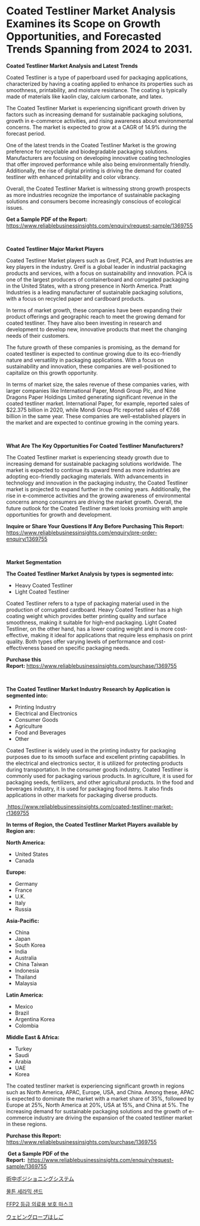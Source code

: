 <p><h1>Coated Testliner Market Analysis Examines its Scope on Growth Opportunities, and Forecasted Trends Spanning from 2024 to 2031.</h1></p><p><strong>Coated Testliner Market Analysis and Latest Trends</strong></p>
<p><p>Coated Testliner is a type of paperboard used for packaging applications, characterized by having a coating applied to enhance its properties such as smoothness, printability, and moisture resistance. The coating is typically made of materials like kaolin clay, calcium carbonate, and latex.</p><p>The Coated Testliner Market is experiencing significant growth driven by factors such as increasing demand for sustainable packaging solutions, growth in e-commerce activities, and rising awareness about environmental concerns. The market is expected to grow at a CAGR of 14.9% during the forecast period.</p><p>One of the latest trends in the Coated Testliner Market is the growing preference for recyclable and biodegradable packaging solutions. Manufacturers are focusing on developing innovative coating technologies that offer improved performance while also being environmentally friendly. Additionally, the rise of digital printing is driving the demand for coated testliner with enhanced printability and color vibrancy.</p><p>Overall, the Coated Testliner Market is witnessing strong growth prospects as more industries recognize the importance of sustainable packaging solutions and consumers become increasingly conscious of ecological issues.</p></p>
<p><strong>Get a Sample PDF of the Report:&nbsp;</strong> <a href="https://www.reliablebusinessinsights.com/enquiry/request-sample/1369755">https://www.reliablebusinessinsights.com/enquiry/request-sample/1369755</a></p>
<p>&nbsp;</p>
<p><strong>Coated Testliner Major Market Players</strong></p>
<p><p>Coated Testliner Market players such as Greif, PCA, and Pratt Industries are key players in the industry. Greif is a global leader in industrial packaging products and services, with a focus on sustainability and innovation. PCA is one of the largest producers of containerboard and corrugated packaging in the United States, with a strong presence in North America. Pratt Industries is a leading manufacturer of sustainable packaging solutions, with a focus on recycled paper and cardboard products.</p><p>In terms of market growth, these companies have been expanding their product offerings and geographic reach to meet the growing demand for coated testliner. They have also been investing in research and development to develop new, innovative products that meet the changing needs of their customers.</p><p>The future growth of these companies is promising, as the demand for coated testliner is expected to continue growing due to its eco-friendly nature and versatility in packaging applications. With a focus on sustainability and innovation, these companies are well-positioned to capitalize on this growth opportunity.</p><p>In terms of market size, the sales revenue of these companies varies, with larger companies like International Paper, Mondi Group Plc, and Nine Dragons Paper Holdings Limited generating significant revenue in the coated testliner market. International Paper, for example, reported sales of $22.375 billion in 2020, while Mondi Group Plc reported sales of €7.66 billion in the same year. These companies are well-established players in the market and are expected to continue growing in the coming years.</p></p>
<p>&nbsp;</p>
<p><strong>What Are The Key Opportunities For Coated Testliner Manufacturers?</strong></p>
<p><p>The Coated Testliner market is experiencing steady growth due to increasing demand for sustainable packaging solutions worldwide. The market is expected to continue its upward trend as more industries are adopting eco-friendly packaging materials. With advancements in technology and innovation in the packaging industry, the Coated Testliner market is projected to expand further in the coming years. Additionally, the rise in e-commerce activities and the growing awareness of environmental concerns among consumers are driving the market growth. Overall, the future outlook for the Coated Testliner market looks promising with ample opportunities for growth and development.</p></p>
<p><strong>Inquire or Share Your Questions If Any Before Purchasing This Report:</strong> <a href="https://www.reliablebusinessinsights.com/enquiry/pre-order-enquiry/1369755">https://www.reliablebusinessinsights.com/enquiry/pre-order-enquiry/1369755</a></p>
<p>&nbsp;</p>
<p><strong>Market Segmentation</strong></p>
<p><strong>The Coated Testliner Market Analysis by types is segmented into:</strong></p>
<p><ul><li>Heavy Coated Testliner</li><li>Light Coated Testliner</li></ul></p>
<p><p>Coated Testliner refers to a type of packaging material used in the production of corrugated cardboard. Heavy Coated Testliner has a high coating weight which provides better printing quality and surface smoothness, making it suitable for high-end packaging. Light Coated Testliner, on the other hand, has a lower coating weight and is more cost-effective, making it ideal for applications that require less emphasis on print quality. Both types offer varying levels of performance and cost-effectiveness based on specific packaging needs.</p></p>
<p><strong>Purchase this Report:&nbsp;</strong><a href="https://www.reliablebusinessinsights.com/purchase/1369755">https://www.reliablebusinessinsights.com/purchase/1369755</a></p>
<p>&nbsp;</p>
<p><strong>The Coated Testliner Market Industry Research by Application is segmented into:</strong></p>
<p><ul><li>Printing Industry</li><li>Electrical and Electronics</li><li>Consumer Goods</li><li>Agriculture</li><li>Food and Beverages</li><li>Other</li></ul></p>
<p><p>Coated Testliner is widely used in the printing industry for packaging purposes due to its smooth surface and excellent printing capabilities. In the electrical and electronics sector, it is utilized for protecting products during transportation. In the consumer goods industry, Coated Testliner is commonly used for packaging various products. In agriculture, it is used for packaging seeds, fertilizers, and other agricultural products. In the food and beverages industry, it is used for packaging food items. It also finds applications in other markets for packaging diverse products.</p></p>
<p><a href="https://www.reliablebusinessinsights.com/coated-testliner-market-r1369755">&nbsp;https://www.reliablebusinessinsights.com/coated-testliner-market-r1369755</a></p>
<p><strong>In terms of Region, the Coated Testliner Market Players available by Region are:</strong></p>
<p>
    <p> <strong> North America: </strong>
        <ul>
            <li>United States</li>
            <li>Canada</li>
        </ul>
        </p> 
    <p> <strong> Europe: </strong>
        <ul>
            <li>Germany</li>
            <li>France</li>
            <li>U.K.</li>
            <li>Italy</li>
            <li>Russia</li>
        </ul>
        </p> 
    <p> <strong> Asia-Pacific: </strong>
        <ul>
            <li>China</li>
            <li>Japan</li>
            <li>South Korea</li>
            <li>India</li>
            <li>Australia</li>
            <li>China Taiwan</li>
            <li>Indonesia</li>
            <li>Thailand</li>
            <li>Malaysia</li>
        </ul>
        </p> 
    <p> <strong> Latin America: </strong>
        <ul>
            <li>Mexico</li>
            <li>Brazil</li>
            <li>Argentina Korea</li>
            <li>Colombia</li>
        </ul>
        </p> 
    <p> <strong> Middle East & Africa: </strong>
        <ul>
            <li>Turkey</li>
            <li>Saudi</li>
            <li>Arabia</li>
            <li>UAE</li>
            <li>Korea</li>
        </ul>
    </p>
    </p>
<p><p>The coated testliner market is experiencing significant growth in regions such as North America, APAC, Europe, USA, and China. Among these, APAC is expected to dominate the market with a market share of 35%, followed by Europe at 25%, North America at 20%, USA at 15%, and China at 5%. The increasing demand for sustainable packaging solutions and the growth of e-commerce industry are driving the expansion of the coated testliner market in these regions.</p></p>
<p><strong>Purchase this Report: </strong><a href="https://www.reliablebusinessinsights.com/purchase/1369755">https://www.reliablebusinessinsights.com/purchase/1369755</a></p>
<p>&nbsp;<strong>Get a Sample PDF of the Report:&nbsp;&nbsp;</strong><a href="https://www.reliablebusinessinsights.com/enquiry/request-sample/1369755">https://www.reliablebusinessinsights.com/enquiry/request-sample/1369755</a></p>
<p><strong></strong></p>
<p><p><a href="https://medium.com/@vincemarvin1/%E6%89%8B%E8%A1%93%E4%B8%AD%E4%BD%8D%E7%BD%AE%E6%B1%BA%E3%82%81%E3%82%B7%E3%82%B9%E3%83%86%E3%83%A0%E5%B8%82%E5%A0%B4-%E5%B8%82%E5%A0%B4%E3%82%B7%E3%82%A7%E3%82%A2-%E5%B8%82%E5%A0%B4%E3%83%88%E3%83%AC%E3%83%B3%E3%83%89-%E3%81%8A%E3%82%88%E3%81%B3%E5%B0%86%E6%9D%A5%E3%81%AE%E6%88%90%E9%95%B7%E3%82%92%E6%8E%A2%E3%82%8B-d440f1898c5e">術中ポジショニングシステム</a></p><p><a href="https://medium.com/@sybleferry/%EC%9C%B5%ED%99%94-%EC%84%B8%EB%9D%BC%EB%AF%B9-%EB%AA%A8%EB%9E%98-%EC%8B%9C%EC%9E%A5-%EB%B6%84%EC%84%9D-%EA%B7%B8%EC%9D%98-cagr-%EC%8B%9C%EC%9E%A5-%EC%84%B8%EB%B6%84%ED%99%94-%EB%B0%8F-%EA%B8%80%EB%A1%9C%EB%B2%8C-%EC%82%B0%EC%97%85-%EA%B0%9C%EC%9A%94-f205460b2dc7">몰튼 세라믹 샌드</a></p><p><a href="https://medium.com/@justonblock/ffp2-%EB%93%B1%EA%B8%89-%EC%9D%98%EB%A3%8C%EC%9A%A9-%EB%B3%B4%ED%98%B8-%EB%A7%88%EC%8A%A4%ED%81%AC-%EC%8B%9C%EC%9E%A5-%EC%A7%80%ED%91%9C-%ED%95%B4%EC%84%9D-%EC%8B%9C%EC%9E%A5-%EC%A0%90%EC%9C%A0%EC%9C%A8-%ED%8A%B8%EB%A0%8C%EB%93%9C-%EB%B0%8F-%EC%84%B1%EC%9E%A5-%ED%8C%A8%ED%84%B4-ed66b99d4000">FFP2 등급 의료용 보호 마스크</a></p><p><a href="https://medium.com/@matteills7854/%E3%82%A6%E3%82%A7%E3%83%93%E3%83%B3%E3%82%B0%E3%83%AD%E3%83%BC%E3%83%97%E3%81%AF-%E5%B8%82%E5%A0%B4%E3%81%AE%E8%A6%8B%E9%80%9A%E3%81%97%E3%82%84%E5%B8%82%E5%A0%B4%E4%BA%88%E6%B8%AC-2024%E5%B9%B4%E3%81%8B%E3%82%892031%E5%B9%B4-%E3%81%AE%E5%B8%82%E5%A0%B4%E8%A6%8F%E6%A8%A1%E3%82%92%E7%A4%BA%E3%81%97%E3%81%A6%E3%81%84%E3%81%BE%E3%81%99-7225febe1f1f">ウェビングロープはしご</a></p></p>
